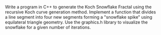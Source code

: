 Write a program in C++ to generate the Koch Snowflake Fractal using the recursive Koch curve generation method. Implement a function that divides a line segment into four new segments forming a "snowflake spike" using equilateral triangle geometry. Use the graphics.h library to visualize the snowflake for a given number of iterations.
